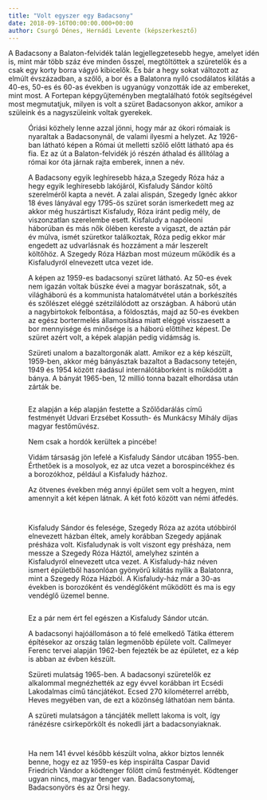 ```yaml
---
title: "Volt egyszer egy Badacsony"
date: 2018-09-16T00:00:00.000+00:00
author: Csurgó Dénes, Hernádi Levente (képszerkesztő)
---
```


A Badacsony a Balaton-felvidék talán legjellegzetesebb hegye, amelyet idén is, mint már több száz éve minden ősszel, megtöltöttek a szüretelők és a csak egy korty borra vágyó kibicelők. És bár a hegy sokat változott az elmúlt évszázadban, a szőlő, a bor és a Balatonra nyíló csodálatos kilátás a 40-es, 50-es és 60-as években is ugyanúgy vonzották ide az embereket, mint most. A Fortepan képgyűjteményben megtalálható fotók segítségével most megmutatjuk, milyen is volt a szüret Badacsonyon akkor, amikor a szüleink és a nagyszüleink voltak gyerekek.

<figure>
<img src="/images/20907566_20bc9e9da49a31ca0a4405148d4801ab_wm.jpg" alt="" />
<figcaption>Óriási közhely lenne azzal jönni, hogy már az ókori rómaiak is nyaraltak a Badacsonynál, de valami ilyesmi a helyzet. Az 1926-ban látható képen a Római út melletti szőlő előtt látható apa és fia. Ez az út a Balaton-felvidék jó részén áthalad és állítólag a római kor óta járnak rajta emberek, innen a név.</figcaption>
</figure>

<figure>
<img src="/images/20907530_42292a4964b802914c30d47ab5f9ba5e_wm.jpg" alt="" />
<figcaption>A Badacsony egyik leghíresebb háza,a Szegedy Róza ház a hegy egyik leghíresebb lakójáról, Kisfaludy Sándor költő szerelméről kapta a nevét. A zalai alispán, Szegedy Ignéc akkor 18 éves lányával egy 1795-ös szüret során ismerkedett meg az akkor még huszártiszt Kisfaludy, Róza iránt pedig mély, de viszonzatlan szerelembe esett. Kisfaludy a napóleoni háborúban és más nők ölében kereste a vigaszt, de aztán pár év múlva, ismét szüretkor találkoztak, Róza pedig ekkor már engedett az udvarlásnak és hozzáment a már leszerelt költőhöz. A Szegedy Róza Házban most múzeum működik és a Kisfaludyról elnevezett utca vezet ide.</figcaption>
</figure>

<figure>
<img src="/images/20907558_f44e25902c22062880d3ed633614f35a_wm.jpg" alt="" />
<figcaption>A képen az 1959-es badacsonyi szüret látható. Az 50-es évek nem igazán voltak büszke évei a magyar borászatnak, sőt, a világháború és a kommunista hatalomátvétel után a borkészítés és szőlészet eléggé szétzilálódott az országban. A háború után a nagybirtokok felbontása, a földosztás, majd az 50-es években az egész bortermelés államosítása miatt eléggé visszaesett a bor mennyisége és minősége is a háború előttihez képest. De szüret azért volt, a képek alapján pedig vidámság is.</figcaption>
</figure>

<figure>
<img src="/images/20907560_d7a2b02b4ee4f8064e7c4a3e3d61845f_wm.jpg" alt="" />
<figcaption>Szüreti unalom a bazaltorgonák alatt. Amikor ez a kép készült, 1959-ben, akkor még bányásztak bazaltot a Badacsony tetején, 1949 és 1954 között ráadásul internálótáborként is működött a bánya. A bányát 1965-ben, 12 millió tonna bazalt elhordása után zárták be.</figcaption>
</figure>

<figure>
<img src="/images/20938108_dac452830077516c6629c50473027ea7_wm.jpg" alt="" />
</figure>

<figure>
<img src="/images/20907556_459089ce46249dd450cfd56d005c03ae_wm.jpg" alt="" />
<figcaption>Ez alapján a kép alapján festette a Szőlődarálás című festményét Udvari Erzsébet Kossuth- és Munkácsy Mihály díjas magyar festőművész.</figcaption>
</figure>

<figure>
<img src="/images/20907554_d413bdee4ef51192fe12de98fc3011c3_wm.jpg" alt="" />
<figcaption>Nem csak a hordók kerültek a pincébe!</figcaption>
</figure>

<figure>
<img src="/images/20907542_d7e9db2e5c598615846e23697ba9c03d_wm.jpg" alt="" />
<figcaption>Vidám társaság jön lefelé a Kisfaludy Sándor utcában 1955-ben. Érthetőek is a mosolyok, ez az utca vezet a borospincékhez és a borozókhoz, például a Kisfaludy házhoz.</figcaption>
</figure>

<figure>
<img src="/images/20939802_33455614356aeecacf49d454a3565822_wm.jpg" alt="" />
<figcaption>Az ötvenes években még annyi épület sem volt a hegyen, mint amennyit a két képen látnak. A két fotó között van némi átfedés.</figcaption>
</figure>

<figure>
<img src="/images/20907538_1dc8a71204fc4ab542ca71ece8101844_wm.jpg" alt="" />
</figure>

<figure>
<img src="/images/20907546_53ac06f02f8f92160736520ec57c7b75_wm.jpg" alt="" />
</figure>

<figure>
<img src="/images/20907568_0b78d85c8411353c1d44140f565493ad_wm.jpg" alt="" />
<figcaption>Kisfaludy Sándor és felesége, Szegedy Róza az azóta utóbbiról elnevezett házban éltek, amely korábban Szegedy apjának présháza volt. Kisfaludynak is volt viszont egy présháza, nem messze a Szegedy Róza Háztól, amelyhez szintén a Kisfaludyról elnevezett utca vezet. A Kisfaludy-ház néven ismert épületből hasonlóan gyönyörű kilátás nyílik a Balatonra, mint a Szegedy Róza Házból. A Kisfaludy-ház már a 30-as években is borozóként és vendéglőként működött és ma is egy vendéglő üzemel benne.</figcaption>
</figure>

<figure>
<img src="/images/20907536_4d9714d7cbd0f1f461b9abec5c02fc21_wm.jpg" alt="" />
</figure>

<figure>
<img src="/images/20907574_c8bcc394dd015e971e58ce8ab549a639_wm.jpg" alt="" />
<figcaption>Ez a pár nem ért fel egészen a Kisfaludy Sándor utcán.</figcaption>
</figure>

<figure>
<img src="/images/20907520_b61584ebb6f1bb12813d9a4e92ca0401_wm.jpg" alt="" />
<figcaption>A badacsonyi hajóállomáson a tó felé emelkedő Tátika étterem építésekor az ország talán legmenőbb épülete volt. Callmeyer Ferenc tervei alapján 1962-ben fejezték be az épületet, ez a kép is abban az évben készült.</figcaption>
</figure>

<figure>
<img src="/images/20907516_a217f042d3f496446fd2dffe166cd4ed_wm.jpg" alt="" />
<figcaption>Szüreti mulatság 1965-ben. A badacsonyi szüretelők ez alkalommal megnézhették az egy évvel korábban írt Ecsédi Lakodalmas című táncjátékot. Ecsed 270 kilométerrel arrébb, Heves megyében van, de ezt a közönség láthatóan nem bánta.</figcaption>
</figure>

<figure>
<img src="/images/20907526_089d2627c25f74786b4b3b519b59b0d1_wm.jpg" alt="" />
<figcaption>A szüreti mulatságon a táncjáték mellett lakoma is volt, így ránézésre csirkepörkölt és nokedli járt a badacsonyiaknak.</figcaption>
</figure>

<figure>
<img src="/images/20907518_1a67d1b6f4c07085128292d13d9038d3_wm.jpg" alt="" />
</figure>

<figure>
<img src="/images/20938110_a8472579a2433fc347792f80f2233b99_wm.jpg" alt="" />
</figure>

<figure>
<img src="/images/20907562_78fd980c01efec933f05fe5e8d27317e_wm.jpg" alt="" />
<figcaption>Ha nem 141 évvel később készült volna, akkor biztos lennék benne, hogy ez az 1959-es kép inspirálta Caspar David Friedrich Vándor a ködtenger fölött című festményét. Ködtenger ugyan nincs, magyar tenger van. Badacsonytomaj, Badacsonyörs és az Örsi hegy.</figcaption>
</figure>
